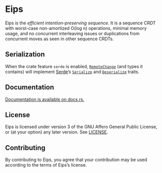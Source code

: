 Eips
====

Eips is the *efficient intention-preserving sequence*. It is a sequence
CRDT with worst-case non-amortized O(log n) operations, minimal memory
usage, and no concurrent interleaving issues or duplications from
concurrent moves as seen in other sequence CRDTs.

Serialization
-------------

When the crate feature `serde` is enabled, [`RemoteChange`] \(and types it
contains) will implement [Serde]’s [`Serialize`] and [`Deserialize`] traits.

[`RemoteChange`]:
https://docs.rs/eips/0.2/eips/changes/struct.RemoteChange.html
[Serde]: https://docs.rs/serde/1.0/serde/
[`Serialize`]: https://docs.rs/serde/1.0/serde/trait.Serialize.html
[`Deserialize`]: https://docs.rs/serde/1.0/serde/trait.Deserialize.html

Documentation
-------------

[Documentation is available on docs.rs.](https://docs.rs/eips)

License
-------

Eips is licensed under version 3 of the GNU Affero General Public License, or
(at your option) any later version. See [LICENSE](LICENSE).

Contributing
------------

By contributing to Eips, you agree that your contribution may be used according
to the terms of Eips’s license.
